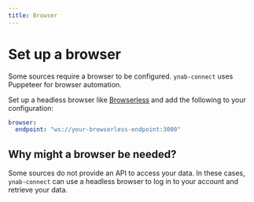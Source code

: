 ```yaml
---
title: Browser
---
```

# Set up a browser
Some sources require a browser to be configured. `ynab-connect` uses Puppeteer for browser automation.

Set up a headless browser like [Browserless](https://github.com/browserless/browserless) and add the following to your configuration:
```yaml
browser:
  endpoint: "ws://your-browserless-endpoint:3000"
```

## Why might a browser be needed?
Some sources do not provide an API to access your data. In these cases, `ynab-connect` can use a headless browser to log in to your account and retrieve your data.